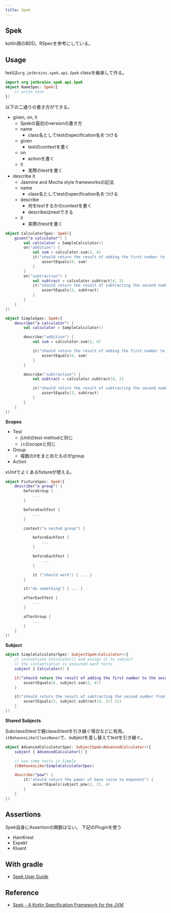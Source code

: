 ```yaml
---
title: Spek
---
```


## Spek
kotlin用のBDD。RSpecを参考にしている。

## Usage
testは`org.jetbrains.spek.api.Spek` classを継承して作る。

```kotlin
import org.jetbrains.spek.api.Spek
object NameSpec: Spek({
    // write test
})
```



以下の二通りの書き方ができる。

* given, on, it
    * Spekの最初のversionの書き方
    * name
        * class名としてtestのspecification名をつける
    * given
        * testのcontextを書く
    * on
        * actionを書く
    * it
        * 実際のtestを書く
* describe it
    * Jasmine and Mocha style frameworksの記法
    * name
        * class名としてtestのspecification名をつける
    * describe
        * 何をtestするかのcontextを書く
        * describeはnestできる
    * it
        * 実際のtestを書く

```kotlin
object CalculatorSpec: Spek({
    given("a calculator") {
        val calculator = SampleCalculator()
        on("addition") {
            val sum = calculator.sum(2, 4)
            it("should return the result of adding the first number to the second number") {
                assertEquals(6, sum)
            }
        }
        on("subtraction") {
            val subtract = calculator.subtract(4, 2)
            it("should return the result of subtracting the second number from the first number") {
                assertEquals(2, subtract)
            }
        }
    }
})
```

```kotlin
object SimpleSpec: Spek({
    describe("a calculator") {
        val calculator = SampleCalculator()

        describe("addition") {
            val sum = calculator.sum(2, 4)

            it("should return the result of adding the first number to the second number") {
                assertEquals(6, sum)
            }
        }

        describe("subtraction") {
            val subtract = calculator.subtract(4, 2)

            it("should return the result of subtracting the second number from the first number") {
                assertEquals(2, subtract)
            }
        }
    }
})
```

**Scopes**

* Test
    * jUnitのtest methodと同じ
    * `it`のscopeと同じ
* Group
    * 複数のitをまとめたものがgroup
* Action

xUnitでよくあるfixtureが使える。

```kotlin
object FixtureSpec: Spek({
    describe("a group") {
        beforeGroup {
            ...
        }

        beforeEachTest {
            ...
        }

        context("a nested group") {

            beforeEachTest {
                ...
            }

            beforeEachTest {
                ...
            }

            it ("should work") { ... }
        }

        it("do something") { ... }

        afterEachTest {
            ...
        }

        afterGroup {
            ...
        }
    }
})
```

**Subject**

```kotlin
object SimpleCalculatorSpec: SubjectSpek<Calculator>({
    // instantiate Calculator() and assign it to subject
    // the instantiation is executed each tests
    subject { Calculator() }

    it("should return the result of adding the first number to the second number") {
        assertEquals(6, subject.sum(2, 4))
    }

    it("should return the result of subtracting the second number from the first number") {
        assertEquals(2, subject.subtract(4, 2)) (2)
    }
})
```

**Shared Subjects**

Subclassのtestで親classのtestを引き継ぐ場合などに有用。
`itBehavesLike(ClassNane)`で、subjectを差し替えてtestを引き継ぐ。

```kotlin
object AdvancedCalculatorSpec: SubjectSpek<AdvancedCalculator>({
    subject { AdvancedCalculator() }

    // use same tests in Simple
    itBehavesLike(SimpleCalculatorSpec)

    describe("pow") {
        it("should return the power of base raise to exponent") {
            assertEquals(subject.pow(2, 2), 4)
        }
    }
})
```

## Assertions
Spek自身にAssertionの関数はない。
下記のPluginを使う

* HamKrest
* Expekt
* Kluent

## With gradle

* [Spek User Guide](http://spekframework.org/docs/latest/#_gradle_kotlin_script)

## Reference
* [Spek - A Kotlin Specification Framework for the JVM](http://spekframework.org/)

